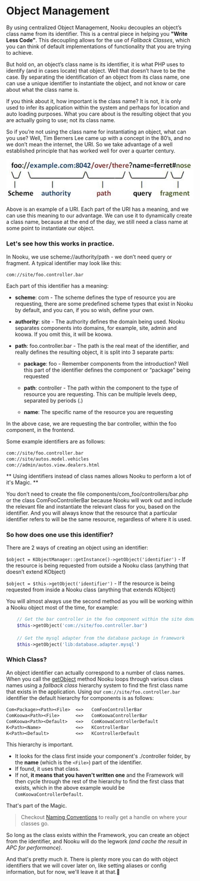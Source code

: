 # Object Management

By using centralized Object Management, Nooku decouples an object’s class name from its identifier. This is a central piece
in helping you **"Write Less Code"**. This decoupling allows for the use of _Fallback Classes_, which you can think of default
implementations of functionality that you are trying to achieve.

But hold on, an object’s class name is its identifier, it is what PHP uses to identify (and in cases locate) that object.
Well that doesn’t have to be the case. By separating the identification of an object from its class name, one can use a
unique identifier to instantiate the object, and not know or care about what the class name is.

If you think about it, how important is the class name? It is not, it is only used to infer its application within the
system and perhaps for location and auto loading purposes. What you care about is the resulting object that you are actually
going to use; not its class name.

So if you’re not using the class name for instantiating an object, what can you use? Well, Tim Berners Lee came up with a
concept in the 80’s, and no we don’t mean the internet, the URI. So we take advantage of a well established principle that
has worked well for over a quarter century.

![URI](../resources/images/uri.jpg)

Above is an example of a URI. Each part of the URI has a meaning, and we can use this meaning to our advantage.
We can use it to dynamically create a class name, because at the end of the day, we still need a class name at some point
to instantiate our object.

### Let's see how this works in practice.

In Nooku, we use scheme://authority/path - we don’t need query or fragment. A typical identifier may look like this:

	com://site/foo.controller.bar

Each part of this identifier has a meaning:

* **scheme**: com - The scheme defines the type of resource you are requesting, there are some predefined scheme types that
exist in Nooku by default, and you can, if you so wish, define your own.

* **authority**: site - The authority defines the domain being used. Nooku separates components into domains, for example,
site, admin and koowa. If you omit this, it will be koowa.

* **path**: foo.controller.bar - The path is the real meat of the identifier, and really defines the resulting object,
it is split into 3 separate parts:

  * **package**: foo - Remember components from the introduction? Well this part of the identifier defines the component
  or “package” being requested

  * **path**: controller - The path within the component to the type of resource you are requesting. This can be multiple
  levels deep, separated by periods (.)

  * **name**: The specific name of the resource you are requesting

In the above case, we are requesting the bar controller, within the foo component, in the frontend.

Some example identifiers are as follows:

	com://site/foo.controller.bar
	com://site/autos.model.vehicles
	com://admin/autos.view.dealers.html

** Using identifiers instead of class names allows Nooku to perform a lot of it's Magic. **

You don’t need to create the file components/com_foo/controllers/bar.php or the class ComFooControllerBar because Nooku will work out and include the relevant file and instantiate the relevant class for you, based on the identifier.
And you will always know that the resource that a particular identifier refers to will be the same resource, regardless of where it is used.

### So how does one use this identifier?

There are 2 ways of creating an object using an identifier:

`$object = KObjectManager::getInstance()->getObject('identifier')` - If the resource is being requested from outside a
Nooku class (anything that doesn’t extend KObject)

`$object = $this->getObject('identifier')` - If the resource is being requested from inside a Nooku class (anything
that extends KObject)

You will almost always use the second method as you will be working within a Nooku object most of the time, for example:

```php
	// Get the bar controller in the foo component within the site domain
	$this->getObject('com://site/foo.controller.bar')

	// Get the mysql adapter from the database package in framework
	$this->getObject('lib:database.adapter.mysql')
```
### Which Class?

An object identifier can actually correspond to a number of class names. When you call the [getObject](http://api.nooku.org/source-class-KObject.html#_getObject) method Nooku loops
through various class names using a _fallback class_ hierarchy system to find the first class name that exists in the application.
Using our `com://site/foo.controller.bar` identifier the default hierarchy for components is as follows:

    Com<Package><Path><File>  <=>   ComFooControllerBar
	ComKoowa<Path><File>	  <=>   ComKoowaControllerBar
	ComKoowa<Path><Default>	  <=>   ComKoowaControllerDefault
	K<Path><Name> 			  <=>   KControllerBar
	K<Path><Default>		  <=>   KControllerDefault

This hierarchy is important.

+ It looks for the class first inside your component's ./controller folder, by the **name** (which is the `<File>`) part of the identifier.
+ If found, it uses that class.
+ If not, **it means that you haven't written one** and the Framework will then cycle through the rest of the hierarchy to find the first class that exists,
which in the above example would be `ComKoowaControllerDefault`.

That's part of the Magic.

>    Checkout [Naming Conventions](naming-conventions.md) to really get a handle on where your classes go.

So long as the class exists within the Framework, you can create an object from the identifier, and Nooku will do the
legwork _(and cache the result in APC for performance)_.

And that's pretty much it. There is plenty more you can do with object identifiers that we will cover later on, like setting aliases or
config information, but for now, we'll leave it at that.
